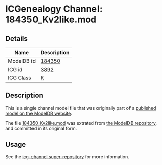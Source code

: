 # ICGenealogy Channel: 184350\_Kv2like.mod

## Details

Name | Description
---- | -----------
ModelDB id | [184350](http://senselab.med.yale.edu/ModelDB/ShowModel.cshtml?model=184350)
ICG id | [3892](http://icg.neurotheory.ox.ac.uk/channels/1/3892)
ICG Class | [K](http://icg.neurotheory.ox.ac.uk/channels/1)

## Description

This is a single channel model file that was originally part of a [published model on the ModelDB website](http://senselab.med.yale.edu/mModelDB/ShowModel.cshtml?model=184350).

The file [184350\_Kv2like.mod](184350_Kv2like.mod) was extrated from [the ModelDB repository](http://senselab.med.yale.edu/ModelDB/ShowModel.cshtml?model=184350), and committed in its original form.

## Usage

See the [icg-channel super-repository](https://github.com/icgenealogy/icg-channels) for more information.